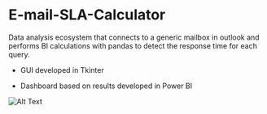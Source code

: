# E-mail-SLA-Calculator

Data analysis ecosystem that connects to a generic mailbox in outlook and performs BI calculations with pandas to detect the response time for each query.

 - GUI developed in Tkinter
 
 - Dashboard based on results developed in Power BI

![Alt Text]()
